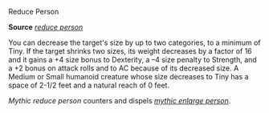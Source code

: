 Reduce Person

**Source** [_reduce person_](/pathfinderRPG/prd/spells/reducePerson.html#_reduce-person)

You can decrease the target's size by up to two categories, to a minimum of Tiny. If the target shrinks two sizes, its weight decreases by a factor of 16 and it gains a +4 size bonus to Dexterity, a –4 size penalty to Strength, and a +2 bonus on attack rolls and to AC because of its decreased size. A Medium or Small humanoid creature whose size decreases to Tiny has a space of 2-1/2 feet and a natural reach of 0 feet.

_Mythic reduce person_ counters and dispels [_mythic enlarge person_](/pathfinderRPG/prd/mythicAdventures/mythicSpells/enlargePerson.html).

